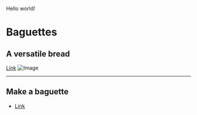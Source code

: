 Hello world!

# Baguettes 
## A versatile bread

[Link](https://en.wikipedia.org/wiki/Baguette)
![Image](https://www.cobsbread.com/drive/uploads/2019/11/cobs-product-french-baguette-3-650x458.png)

---
## Make a baguette
* [Link](https://momsdish.com/baguette)
